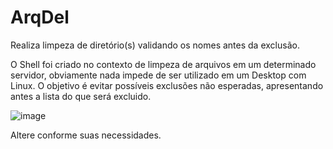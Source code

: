 # ArqDel
Realiza limpeza de diretório(s) validando os nomes antes da exclusão.

O Shell foi criado no contexto de limpeza de arquivos em um determinado servidor, obviamente nada impede de ser utilizado em um Desktop com Linux. O objetivo é evitar possíveis exclusões não esperadas, apresentando antes a lista do que será excluido.

![image](https://github.com/Thibac10/ArqDel/assets/62197827/8590ac9d-90fd-4564-9ecf-3c96248a731c)

Altere conforme suas necessidades.

